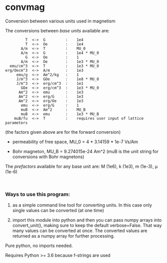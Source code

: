 # convmag
Conversion between various units used in magnetism

The conversions between *base units* available are:
        
             T  <->  G         :    1e4
             T  <->  Oe        :    1e4
           A/m  <->  T         :    MU_0
           A/m  <->  G         :    1e4 * MU_0
             G  <->  Oe        :    1
           A/m  <->  Oe        :    1e3 * MU_0
      emu/cm^3  <->  T         :    1e3 * MU_0
    erg/Oecm^3  <->  A/m       :    1e3
         emu/g  <->  Am^2/kg   :    1
         J/m^3  <->  GOe       :    1e8 * MU_0
         J/m^3  <->  erg/cm^3  :    1e1
           GOe  <->  erg/cm^3  :    1e3 * MU_0
          Am^2  <->  emu       :    1e3
          Am^2  <->  erg/G     :    1e3
          Am^2  <->  erg/Oe    :    1e3
           emu  <->  erg/G     :    1
           muB  <->  Am^2      :    MU_B
           muB  <->  emu       :    1e3 * MU_B
        muB/fu  <->  T         :    requires user input of lattice parameters

(the factors given above are for the forward conversion)

- permeability of free space, MU_0 = 4 * 3.14159 * 1e-7 Vs/Am

- Bohr magneton, MU_B =  9.274015e-24 Am^2
      (muB is the unit string for conversions with Bohr magnetons)

The *prefactors* available for any base unit are: M (1e6), k (1e3), m (1e-3), µ (1e-6)

<br>

### Ways to use this program:
1) as a simple command line tool for converting units. In this
   case only single values can be converted (at one time)

2) import this module into python and then you can pass numpy arrays
   into convert_unit(), making sure to keep the default verbose=False.
   That way many values can be converted at once. The converted
   values are returned as a numpy array for further processing.

Pure python, no imports needed.

Requires Python >= 3.6 because f-strings are used
